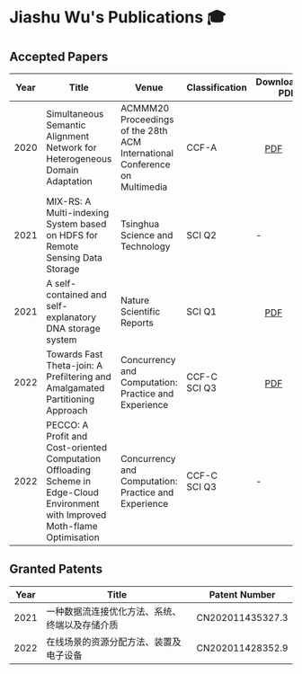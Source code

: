 # Jiashu Wu's Publications 🎓

## Accepted Papers

<table>
<thead>
  <tr>
    <th>Year</th>
    <th>Title</th>
    <th>Venue</th>
    <th>Classification</th>
    <th>Downloadable PDF</th>
    <th>Link</th>
  </tr>
</thead>
<tbody>
  <tr>
    <td>2020</td>
    <td>Simultaneous Semantic Alignment Network for Heterogeneous Domain Adaptation</td>
    <td>ACMMM20 Proceedings of the 28th ACM International Conference on Multimedia</td>
    <td>CCF-A</td>
    <td><a href="https://jiashuwu.github.io/JiashuWu/Publications/Simultaneous Semantic Alignment Network for Heterogeneous Domain Adaptation.pdf" target="_blank" rel="noopener noreferrer"><img src="https://jiashuwu.github.io/JiashuWu/Resource/pdf.png" alt="" width="16" height="20">PDF</a></td>
    <td><a href="https://dl.acm.org/doi/abs/10.1145/3394171.3413995" target="_blank">ACM</a><br><a href="https://arxiv.org/abs/2008.01677" target="_blank">arxiv</a></td>
  </tr>
  <tr>
    <td>2021</td>
    <td>MIX-RS: A Multi-indexing System based on HDFS for Remote Sensing Data Storage</td>
    <td>Tsinghua Science and Technology</td>
    <td>SCI Q2</td>
    <td> - </td>
    <td> - </td>
  </tr>
  <tr>
    <td>2021</td>
    <td>A self-contained and self-explanatory DNA storage system</td>
    <td>Nature Scientific Reports</td>
    <td>SCI Q1</td>
    <td><a href="https://jiashuwu.github.io/JiashuWu/Publications/A self-contained and self-explanatory DNA storage system.pdf" target="_blank" rel="noopener noreferrer"><img src="https://jiashuwu.github.io/JiashuWu/Resource/pdf.png" alt="" width="16" height="20">PDF</a></td>
    <td><a href="https://www.nature.com/articles/s41598-021-97570-3" target="_blank">Nature</a></td>
  </tr>
  <tr>
    <td>2022</td>
    <td>Towards Fast Theta-join: A Prefiltering and Amalgamated Partitioning Approach</td>
    <td>Concurrency and Computation: Practice and Experience</td>
    <td>CCF-C<br>SCI Q3</td>
    <td><a href="https://jiashuwu.github.io/JiashuWu/Publications/Toward fast theta‐join A prefiltering and amalgamated partitioning approach.pdf" target="_blank" rel="noopener noreferrer"><img src="https://jiashuwu.github.io/JiashuWu/Resource/pdf.png" alt="" width="16" height="20">PDF</a></td>
    <td><a href="https://doi.org/10.1002/cpe.6996" target="_blank">Wiley</a></td>
  </tr>
  <tr>
    <td>2022</td>
    <td>PECCO: A Profit and Cost-oriented Computation Offloading Scheme in Edge-Cloud Environment with Improved Moth-flame Optimisation</td>
    <td>Concurrency and Computation: Practice and Experience</td>
    <td>CCF-C<br>SCI Q3</td>
    <td> - </td>
    <td> - </td>
  </tr>
</tbody>
</table>

## Granted Patents

<table>
<thead>
  <tr>
    <th>Year</th>
    <th>Title</th>
    <th>Patent Number</th>
  </tr>
</thead>
<tbody>
  <tr>
    <td>2021</td>
    <td>一种数据流连接优化方法、系统、终端以及存储介质</td>
    <td>CN202011435327.3</td>
  </tr>
  <tr>
    <td>2022</td>
    <td>在线场景的资源分配方法、装置及电子设备</td>
    <td>CN202011428352.9</td>
  </tr>
</tbody>
</table>
